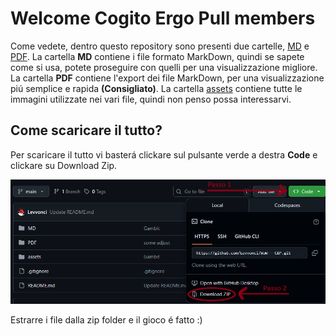 # Welcome Cogito Ergo Pull members

Come vedete, dentro questo repository sono presenti due cartelle, [MD](https://github.com/Levvonci/WoW---CEP/tree/main/MD) e [PDF](https://github.com/Levvonci/WoW---CEP/tree/main/PDF). 
La cartella **MD** contiene i file formato MarkDown, quindi se sapete come si usa, potete proseguire con quelli per una visualizzazione migliore.
La cartella **PDF** contiene l'export dei file MarkDown, per una visualizzazione piú semplice e rapida **(Consigliato)**.
La cartella [assets](https://github.com/Levvonci/WoW---CEP/tree/main/assets) contiene tutte le immagini utilizzate nei vari file, quindi non penso possa interessarvi.
## Come scaricare il tutto?

Per scaricare il tutto vi basterá clickare sul pulsante verde a destra **Code** e clickare su Download Zip.

![](https://github.com/Levvonci/WoW---CEP/blob/main/assets/Come_Scaricare.png)

Estrarre i file dalla zip folder e il gioco é fatto :)

